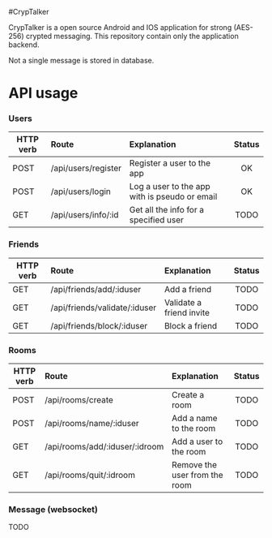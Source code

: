 #CrypTalker

CrypTalker is a open source Android and IOS application for strong (AES-256) crypted messaging. This repository contain only the application backend.

Not a single message is stored in database.

# API usage

### Users
| HTTP verb | Route               | Explanation                                   | Status |
| --------- |:--------------------|:----------------------------------------------|:------:|
| POST      | /api/users/register | Register a user to the app                    | OK     |
| POST      | /api/users/login    | Log a user to the app with is pseudo or email | OK     |
| GET       | /api/users/info/:id | Get all the info for a specified user         | TODO   | 

### Friends
| HTTP verb | Route                         | Explanation                                    | Status |
| --------- |:------------------------------|:-----------------------------------------------|:------:|
| GET       | /api/friends/add/:iduser      | Add a friend                                   | TODO   |
| GET       | /api/friends/validate/:iduser | Validate a friend invite                       | TODO   |
| GET       | /api/friends/block/:iduser    | Block a friend                                 | TODO   |

### Rooms
| HTTP verb | Route                             | Explanation                                    | Status |
| --------- |:----------------------------------|:-----------------------------------------------|:------:|
| POST      | /api/rooms/create                 | Create a room                                  | TODO   |
| POST      | /api/rooms/name/:iduser           | Add a name to the room                         | TODO   |
| GET       | /api/rooms/add/:iduser/:idroom    | Add a user to the room                         | TODO   |
| GET       | /api/rooms/quit/:idroom           | Remove the user from the room                  | TODO   |

### Message (websocket)
TODO
